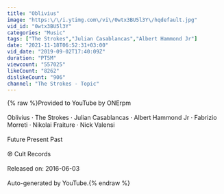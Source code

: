 ```yaml
---
title: "Oblivius"
image: "https:\/\/i.ytimg.com\/vi\/0wtx3BU5l3Y\/hqdefault.jpg"
vid_id: "0wtx3BU5l3Y"
categories: "Music"
tags: ["The Strokes","Julian Casablancas","Albert Hammond Jr"]
date: "2021-11-18T06:52:31+03:00"
vid_date: "2019-09-02T17:40:09Z"
duration: "PT5M"
viewcount: "557025"
likeCount: "8262"
dislikeCount: "906"
channel: "The Strokes - Topic"
---
```

{% raw %}Provided to YouTube by ONErpm<br /><br />Oblivius · The Strokes · Julian Casablancas · Albert Hammond Jr · Fabrizio Morreti · Nikolai Fraiture · Nick Valensi<br /><br />Future Present Past<br /><br />℗ Cult Records<br /><br />Released on: 2016-06-03<br /><br />Auto-generated by YouTube.{% endraw %}
